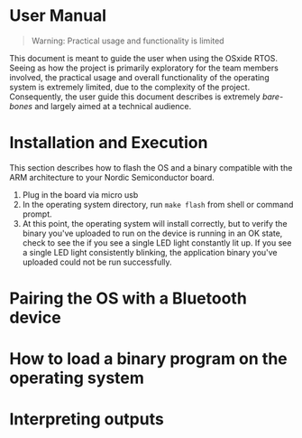 # User Manual

> Warning: Practical usage and functionality is limited

This document is meant to guide the user when using the OSxide RTOS. Seeing as how
the project is primarily exploratory for the team members involved, the practical usage
and overall functionality of the operating system is extremely limited, due to the complexity
of the project. Consequently, the user guide this document describes is extremely *bare-bones*
and largely aimed at a technical audience.

# Installation and Execution

This section describes how to flash the OS and a binary compatible with the ARM architecture
to your Nordic Semiconductor board.

 1. Plug in the board via micro usb
 1. In the operating system directory, run `make flash` from shell or command prompt.
 1. At this point, the operating system will install correctly, but to verify the binary
    you've uploaded to run on the device is running in an OK state, check to see the if you
    see a single LED light constantly lit up. If you see a single LED light consistently blinking,
    the application binary you've uploaded could not be run successfully.

# Pairing the OS with a Bluetooth device

# How to load a binary program on the operating system

# Interpreting outputs
